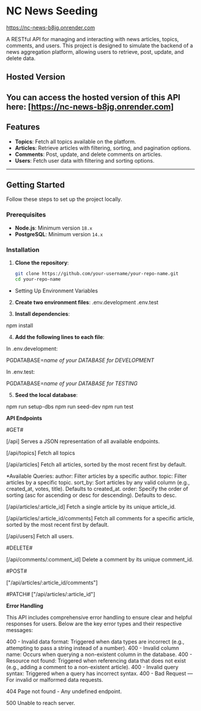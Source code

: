 # NC News Seeding

https://nc-news-b8jg.onrender.com

A RESTful API for managing and interacting with news articles, topics, comments, and users. This project is designed to simulate the backend of a news aggregation platform, allowing users to retrieve, post, update, and delete data.

## Hosted Version

## You can access the hosted version of this API here: [https://nc-news-b8jg.onrender.com]

## Features

- **Topics**: Fetch all topics available on the platform.
- **Articles**: Retrieve articles with filtering, sorting, and pagination options.
- **Comments**: Post, update, and delete comments on articles.
- **Users**: Fetch user data with filtering and sorting options.

---

## Getting Started

Follow these steps to set up the project locally.

### Prerequisites

- **Node.js**: Minimum version `18.x`
- **PostgreSQL**: Minimum version `14.x`

### Installation

1. **Clone the repository**:
   ```bash
   git clone https://github.com/your-username/your-repo-name.git
   cd your-repo-name
   ```

- Setting Up Environment Variables

2. **Create two environment files**:
   .env.development
   .env.test

3. **Install dependencies**:

npm install

4. **Add the following lines to each file**:

In .env.development:

PGDATABASE=_name of your DATABASE for DEVELOPMENT_

In .env.test:

PGDATABASE=_name of your DATABASE for TESTING_

5. **Seed the local database**:

npm run setup-dbs
npm run seed-dev
npm run test

**API Endpoints**

#GET#

[/api]
Serves a JSON representation of all available endpoints.

[/api/topics]
Fetch all topics

[/api/articles]
Fetch all articles, sorted by the most recent first by default.

\*Available Queries:
author: Filter articles by a specific author.
topic: Filter articles by a specific topic.
sort_by: Sort articles by any valid column (e.g., created_at, votes, title). Defaults to created_at.
order: Specify the order of sorting (asc for ascending or desc for descending). Defaults to desc.

[/api/articles/:article_id]
Fetch a single article by its unique article_id.

[/api/articles/:article_id/comments]
Fetch all comments for a specific article, sorted by the most recent first by default.

[/api/users]
Fetch all users.

#DELETE#

[/api/comments/:comment_id]
Delete a comment by its unique comment_id.

#POST#

["/api/articles/:article_id/comments"]

#PATCH#
["/api/articles/:article_id"]

**Error Handling**

This API includes comprehensive error handling to ensure clear and helpful responses for users.
Below are the key error types and their respective messages:

400 - Invalid data format: Triggered when data types are incorrect (e.g., attempting to pass a string instead of a number).
400 - Invalid column name: Occurs when querying a non-existent column in the database.
400 - Resource not found: Triggered when referencing data that does not exist (e.g., adding a comment to a non-existent article).
400 - Invalid query syntax: Triggered when a query has incorrect syntax.
400 - Bad Request — For invalid or malformed data requests.

404 Page not found - Any undefined endpoint.

500 Unable to reach server.

